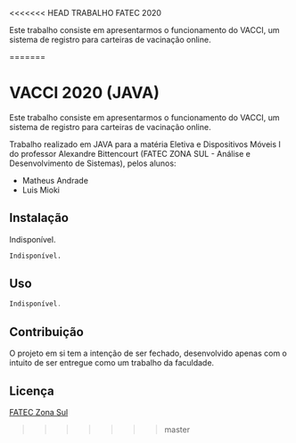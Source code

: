 <<<<<<< HEAD
TRABALHO FATEC 2020

Este trabalho consiste em apresentarmos o funcionamento do VACCI, um sistema de registro para carteiras de vacinação online.

=======
# VACCI 2020 (JAVA)

Este trabalho consiste em apresentarmos o funcionamento do VACCI, um sistema de registro para carteiras de vacinação online.

Trabalho realizado em JAVA para a matéria Eletiva e Dispositivos Móveis I do professor Alexandre Bittencourt (FATEC ZONA SUL - Análise e Desenvolvimento de Sistemas), pelos alunos:
- Matheus Andrade
- Luis Mioki

## Instalação

Indisponível.

```bash
Indisponível.
```

## Uso

```JAVA
Indisponível.
```

## Contribuição
O projeto em si tem a intenção de ser fechado, desenvolvido apenas com o intuito de ser entregue como um trabalho da faculdade.

## Licença
[FATEC Zona Sul](http://www.fateczonasul.edu.br/)
>>>>>>> master

